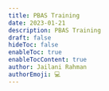 ```yaml
---
title: PBAS Training
date: 2023-01-21
description: PBAS Training
draft: false
hideToc: false
enableToc: true
enableTocContent: true
author: Jailani Rahman
authorEmoji: 💻
---
```


